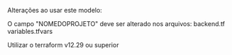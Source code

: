 Alterações ao usar este modelo:

O campo "NOMEDOPROJETO" deve ser alterado nos arquivos:
backend.tf
variables.tfvars


Utilizar o terraform v12.29 ou superior
